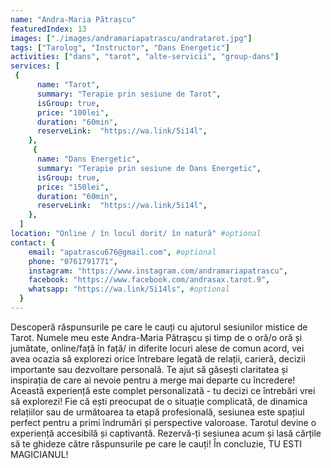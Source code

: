 ```yaml
---
name: "Andra-Maria Pătrașcu"
featuredIndex: 13
images: ["./images/andramariapatrascu/andratarot.jpg"]
tags: ["Tarolog", "Instructor", "Dans Energetic"]
activities: ["dans", "tarot", "alte-servicii", "group-dans"]
services: [
 {
      name: "Tarot",
      summary: "Terapie prin sesiune de Tarot",
      isGroup: true,
      price: "100lei",
      duration: "60min",
      reserveLink:  "https://wa.link/5i14l",
    },
     {
      name: "Dans Energetic",
      summary: "Terapie prin sesiune de Dans Energetic",
      isGroup: true,
      price: "150lei",
      duration: "60min",
      reserveLink:  "https://wa.link/5i14l",
    },
  ]
location: "Online / în locul dorit/ în natură" #optional
contact: {
    email: "apatrascu676@gmail.com", #optional
    phone: "0761791771",
    instagram: "https://www.instagram.com/andramariapatrascu",
    facebook: "https://www.facebook.com/andrasax.tarot.9",
    whatsapp: "https://wa.link/5i14ls", #optional
  }
---
```


Descoperă răspunsurile pe care le cauți cu ajutorul sesiunilor mistice de Tarot. Numele meu este Andra-Maria Pătrașcu și timp de o oră/o oră și jumătate, online/față în față/ in diferite locuri alese de comun acord, vei avea ocazia să explorezi orice întrebare legată de relații, carieră, decizii importante sau dezvoltare personală. Te ajut să găsești claritatea și inspirația de care ai nevoie pentru a merge mai departe cu încredere!
Această experiență este complet personalizată - tu decizi ce întrebări vrei să explorezi! Fie că ești preocupat de o situație complicată, de dinamica relațiilor sau de următoarea ta etapă profesională, sesiunea este spațiul perfect pentru a primi îndrumări și perspective valoroase. Tarotul devine o experiență accesibilă și captivantă. Rezervă-ți sesiunea acum și lasă cărțile să te ghideze către răspunsurile pe care le cauți!
În concluzie, TU ESTI MAGICIANUL!
